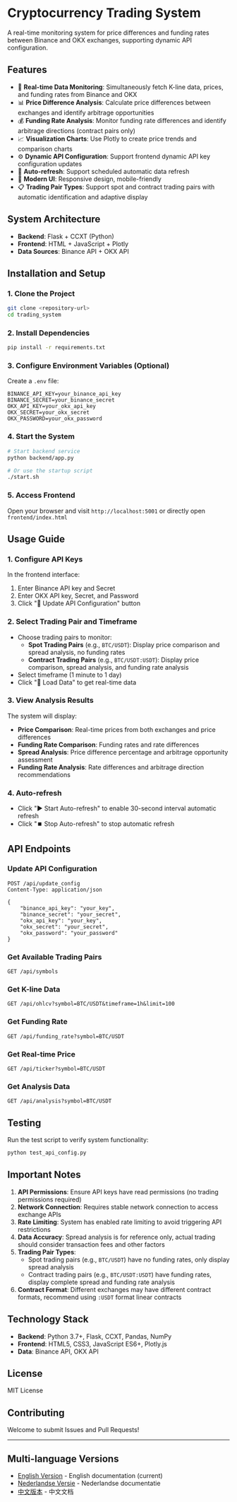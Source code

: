 # Cryptocurrency Trading System

A real-time monitoring system for price differences and funding rates between Binance and OKX exchanges, supporting dynamic API configuration.

## Features

- 🔄 **Real-time Data Monitoring**: Simultaneously fetch K-line data, prices, and funding rates from Binance and OKX
- 📊 **Price Difference Analysis**: Calculate price differences between exchanges and identify arbitrage opportunities
- 💰 **Funding Rate Analysis**: Monitor funding rate differences and identify arbitrage directions (contract pairs only)
- 📈 **Visualization Charts**: Use Plotly to create price trends and comparison charts
- ⚙️ **Dynamic API Configuration**: Support frontend dynamic API key configuration updates
- 🔄 **Auto-refresh**: Support scheduled automatic data refresh
- 🎨 **Modern UI**: Responsive design, mobile-friendly
- 📋 **Trading Pair Types**: Support spot and contract trading pairs with automatic identification and adaptive display

## System Architecture

- **Backend**: Flask + CCXT (Python)
- **Frontend**: HTML + JavaScript + Plotly
- **Data Sources**: Binance API + OKX API

## Installation and Setup

### 1. Clone the Project

```bash
git clone <repository-url>
cd trading_system
```

### 2. Install Dependencies

```bash
pip install -r requirements.txt
```

### 3. Configure Environment Variables (Optional)

Create a `.env` file:

```env
BINANCE_API_KEY=your_binance_api_key
BINANCE_SECRET=your_binance_secret
OKX_API_KEY=your_okx_api_key
OKX_SECRET=your_okx_secret
OKX_PASSWORD=your_okx_password
```

### 4. Start the System

```bash
# Start backend service
python backend/app.py

# Or use the startup script
./start.sh
```

### 5. Access Frontend

Open your browser and visit `http://localhost:5001` or directly open `frontend/index.html`

## Usage Guide

### 1. Configure API Keys

In the frontend interface:
1. Enter Binance API key and Secret
2. Enter OKX API key, Secret, and Password
3. Click "🔧 Update API Configuration" button

### 2. Select Trading Pair and Timeframe

- Choose trading pairs to monitor:
  - **Spot Trading Pairs** (e.g., `BTC/USDT`): Display price comparison and spread analysis, no funding rates
  - **Contract Trading Pairs** (e.g., `BTC/USDT:USDT`): Display price comparison, spread analysis, and funding rate analysis
- Select timeframe (1 minute to 1 day)
- Click "🔄 Load Data" to get real-time data

### 3. View Analysis Results

The system will display:
- **Price Comparison**: Real-time prices from both exchanges and price differences
- **Funding Rate Comparison**: Funding rates and rate differences
- **Spread Analysis**: Price difference percentage and arbitrage opportunity assessment
- **Funding Rate Analysis**: Rate differences and arbitrage direction recommendations

### 4. Auto-refresh

- Click "▶️ Start Auto-refresh" to enable 30-second interval automatic refresh
- Click "⏹️ Stop Auto-refresh" to stop automatic refresh

## API Endpoints

### Update API Configuration
```
POST /api/update_config
Content-Type: application/json

{
    "binance_api_key": "your_key",
    "binance_secret": "your_secret",
    "okx_api_key": "your_key",
    "okx_secret": "your_secret",
    "okx_password": "your_password"
}
```

### Get Available Trading Pairs
```
GET /api/symbols
```

### Get K-line Data
```
GET /api/ohlcv?symbol=BTC/USDT&timeframe=1h&limit=100
```

### Get Funding Rate
```
GET /api/funding_rate?symbol=BTC/USDT
```

### Get Real-time Price
```
GET /api/ticker?symbol=BTC/USDT
```

### Get Analysis Data
```
GET /api/analysis?symbol=BTC/USDT
```

## Testing

Run the test script to verify system functionality:

```bash
python test_api_config.py
```

## Important Notes

1. **API Permissions**: Ensure API keys have read permissions (no trading permissions required)
2. **Network Connection**: Requires stable network connection to access exchange APIs
3. **Rate Limiting**: System has enabled rate limiting to avoid triggering API restrictions
4. **Data Accuracy**: Spread analysis is for reference only, actual trading should consider transaction fees and other factors
5. **Trading Pair Types**: 
   - Spot trading pairs (e.g., `BTC/USDT`) have no funding rates, only display spread analysis
   - Contract trading pairs (e.g., `BTC/USDT:USDT`) have funding rates, display complete spread and funding rate analysis
6. **Contract Format**: Different exchanges may have different contract formats, recommend using `:USDT` format linear contracts

## Technology Stack

- **Backend**: Python 3.7+, Flask, CCXT, Pandas, NumPy
- **Frontend**: HTML5, CSS3, JavaScript ES6+, Plotly.js
- **Data**: Binance API, OKX API

## License

MIT License

## Contributing

Welcome to submit Issues and Pull Requests!

---

## Multi-language Versions

- [English Version](README_EN.md) - English documentation (current)
- [Nederlandse Versie](README_NL.md) - Nederlandse documentatie
- [中文版本](README.md) - 中文文档 